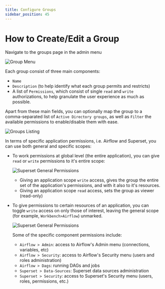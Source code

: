```yaml
---
title: Configure Groups
sidebar_position: 45
---
```

# How to Create/Edit a Group
Navigate to the groups page in the admin menu

![Group Menu](./assets/menu_groups.gif)

Each group consist of three main components:

- `Name`
- `Description` (to help identify what each group permits and restricts)
- A list of `Permissions`, which consist of single `read` and `write` authorizations, to help granulate the user experience as much as possible.

Apart from these main fields, you can optionally map the group to a comma-separated list of `Active Directory groups`, as well as `Filter` the available permissions to enable/disable them with ease.

![Groups Listing](./assets/groups_createedit.png)

In terms of specific application permissions, i.e. Airflow and Superset, you can use both general and specific scopes:

- To work permissions at global level (the entire application), you can give `read` or `write` permissions to it's entire scope:

  ![Superset General Permissions](./assets/groups_global_app_permision.png)

  - Giving an application scope `write` access, gives the group the entire set of the application's permissions, and with it also to it's resources.
  - Giving an application scope `read` access, sets the group as viewer (read-only)

- To give permissions to certain resources of an application, you can toggle `write` access on only those of interest, leaving the general scope (for example, `Workbench>Airflow`) unmarked.

  ![Superset General Permissions](./assets/groups_specific_app_permissions.png)

  Some of the specific component permissions include:

  - `Airflow > Admin`: access to Airflow's Admin menu (connections, variables, etc)
  - `Airflow > Security`: access to Airflow's Security menu (users and roles administration)
  - `Airflow > Dags`: running DAGs and jobs
  - `Superset > Data-Sources`: Superset data sources administration
  - `Superset > Security`: access to Superset's Security menu (users, roles, permissions, etc.)

